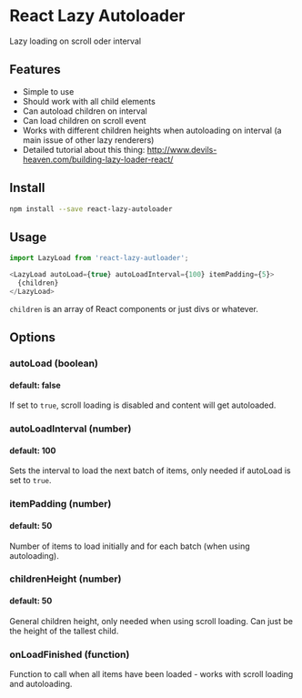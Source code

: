 React Lazy Autoloader
=====================

Lazy loading on scroll oder interval

## Features

* Simple to use
* Should work with all child elements
* Can autoload children on interval
* Can load children on scroll event
* Works with different children heights when autoloading on interval (a main issue of other lazy renderers)
* Detailed tutorial about this thing: http://www.devils-heaven.com/building-lazy-loader-react/

## Install

```bash
npm install --save react-lazy-autoloader
```

## Usage

```js
import LazyLoad from 'react-lazy-autloader';

<LazyLoad autoLoad={true} autoLoadInterval={100} itemPadding={5}>
  {children}
</LazyLoad>
```

`children` is an array of React components or just divs or whatever.

## Options

### autoLoad (boolean)
#### default: false
If set to `true`, scroll loading is disabled and content will get autoloaded.
### autoLoadInterval (number)
#### default: 100
Sets the interval to load the next batch of items, only needed if autoLoad is set to `true`.
### itemPadding (number)
#### default: 50
Number of items to load initially and for each batch (when using autoloading).
### childrenHeight (number)
#### default: 50
General children height, only needed when using scroll loading. Can just be the height of the tallest child.
### onLoadFinished (function)
Function to call when all items have been loaded - works with scroll loading and autoloading.
